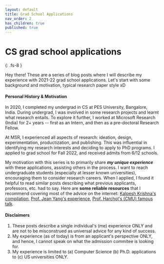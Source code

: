 ```yaml
---
layout: default
title: Grad School Applications
nav_order: 2
has_children: true
published: true
---
```


# CS grad school applications
{: .fs-8 }

Hey there! These are a series of blog posts where I will describe my experience with 2021-22 grad school applications. Let's start with some background and motivation, typical research paper style xD

#### Personal History & Motivation
In 2020, I completed my undergrad in CS at PES University, Bangalore, India. During undergrad, I was involved in some research projects and learnt what research entails. To explore it further, I worked at Microsoft Research (India) for 2+ years -- first as an Intern, and then as a pre-doctoral Research Fellow. 

At MSR, I experienced all aspects of research: ideation, design, experimentation, productization, and publishing. This was influential in identifying my research interests and deciding to apply to PhD programs. I applied to grad school for Fall 2022, and received admits from 6/12 schools.

<!-- I'm starting graduate program at Berkeley.  -->
My motivation with this series is to primarily share ***my unique experience*** with these applications, assisting others in the process. I want to reach undergraduate students (especially at lesser known universities), encouraging them to consider research careers. When I applied, I found it helpful to read similar posts describing what previous applicants, professors, etc. had to say. Here are **some reliable resources** that I recommend covering most of the advice on the internet: [Kalpesh Krishna's compilation](https://martiansideofthemoon.github.io/2018/05/29/grad-resources.html), [Prof. Jean Yang's experience](https://jxyzabc.blogspot.com/2008/08/cs-grad-school-part-1-deciding-to-apply.html), [Prof. Harchol's (CMU) famous talk](http://www.cs.cmu.edu/~harchol/gradschooltalk.pdf).

#### Disclaimers
1. These posts describe a single individual's (me) experience ONLY and are not to be misconstrued as universal advice for any kind of success.
2. My experience (as of today) is from an applicant's perspective ONLY, and hence, I cannot speak on what the admission commitee is looking for.
3. My experience is limited to (a) Computer Science (b) Ph.D. applications to (c) US universities ONLY.